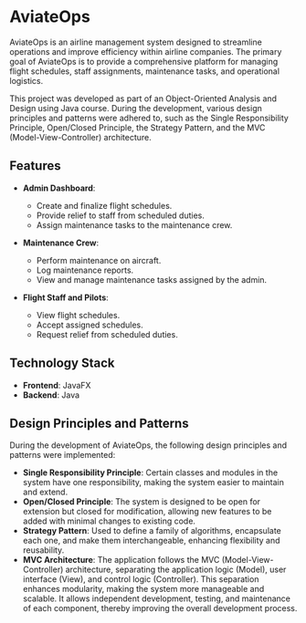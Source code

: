 # AviateOps

AviateOps is an airline management system designed to streamline operations and improve efficiency within airline companies. The primary goal of AviateOps is to provide a comprehensive platform for managing flight schedules, staff assignments, maintenance tasks, and operational logistics.

This project was developed as part of an Object-Oriented Analysis and Design using Java course. During the development, various design principles and patterns were adhered to, such as the Single Responsibility Principle, Open/Closed Principle, the Strategy Pattern, and the MVC (Model-View-Controller) architecture.

## Features

- **Admin Dashboard**: 
  - Create and finalize flight schedules.
  - Provide relief to staff from scheduled duties.
  - Assign maintenance tasks to the maintenance crew.

- **Maintenance Crew**: 
  - Perform maintenance on aircraft.
  - Log maintenance reports.
  - View and manage maintenance tasks assigned by the admin.

- **Flight Staff and Pilots**: 
  - View flight schedules.
  - Accept assigned schedules.
  - Request relief from scheduled duties.

## Technology Stack

- **Frontend**: JavaFX
- **Backend**: Java

## Design Principles and Patterns

During the development of AviateOps, the following design principles and patterns were implemented:
- **Single Responsibility Principle**: Certain classes and modules in the system have one responsibility, making the system easier to maintain and extend.
- **Open/Closed Principle**: The system is designed to be open for extension but closed for modification, allowing new features to be added with minimal changes to existing code.
- **Strategy Pattern**: Used to define a family of algorithms, encapsulate each one, and make them interchangeable, enhancing flexibility and reusability.
- **MVC Architecture**: The application follows the MVC (Model-View-Controller) architecture, separating the application logic (Model), user interface (View), and control logic (Controller). This separation enhances modularity, making the system more manageable and scalable. It allows independent development, testing, and maintenance of each component, thereby improving the overall development process.

